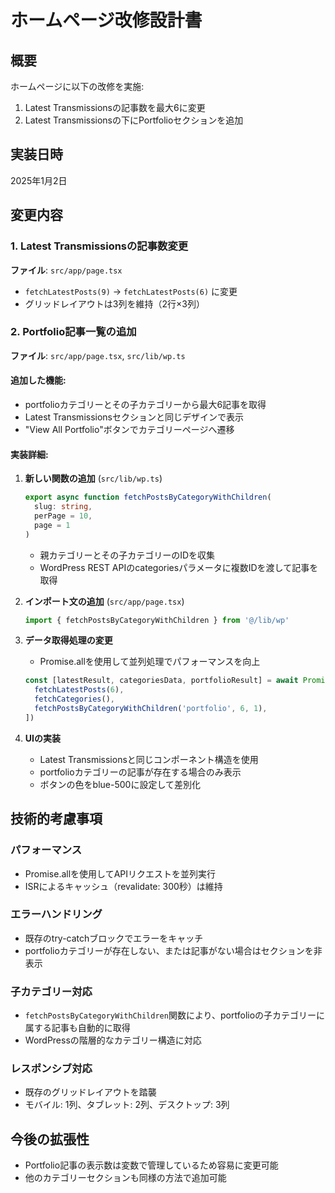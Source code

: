 # ホームページ改修設計書

## 概要
ホームページに以下の改修を実施:
1. Latest Transmissionsの記事数を最大6に変更
2. Latest Transmissionsの下にPortfolioセクションを追加

## 実装日時
2025年1月2日

## 変更内容

### 1. Latest Transmissionsの記事数変更
**ファイル**: `src/app/page.tsx`
- `fetchLatestPosts(9)` → `fetchLatestPosts(6)` に変更
- グリッドレイアウトは3列を維持（2行×3列）

### 2. Portfolio記事一覧の追加
**ファイル**: `src/app/page.tsx`, `src/lib/wp.ts`

#### 追加した機能:
- portfolioカテゴリーとその子カテゴリーから最大6記事を取得
- Latest Transmissionsセクションと同じデザインで表示
- "View All Portfolio"ボタンでカテゴリーページへ遷移

#### 実装詳細:
1. **新しい関数の追加** (`src/lib/wp.ts`)
   ```typescript
   export async function fetchPostsByCategoryWithChildren(
     slug: string,
     perPage = 10,
     page = 1
   )
   ```
   - 親カテゴリーとその子カテゴリーのIDを収集
   - WordPress REST APIのcategoriesパラメータに複数IDを渡して記事を取得

2. **インポート文の追加** (`src/app/page.tsx`)
   ```typescript
   import { fetchPostsByCategoryWithChildren } from '@/lib/wp'
   ```

3. **データ取得処理の変更**
   - Promise.allを使用して並列処理でパフォーマンスを向上
   ```typescript
   const [latestResult, categoriesData, portfolioResult] = await Promise.all([
     fetchLatestPosts(6),
     fetchCategories(),
     fetchPostsByCategoryWithChildren('portfolio', 6, 1),
   ])
   ```

3. **UIの実装**
   - Latest Transmissionsと同じコンポーネント構造を使用
   - portfolioカテゴリーの記事が存在する場合のみ表示
   - ボタンの色をblue-500に設定して差別化

## 技術的考慮事項

### パフォーマンス
- Promise.allを使用してAPIリクエストを並列実行
- ISRによるキャッシュ（revalidate: 300秒）は維持

### エラーハンドリング
- 既存のtry-catchブロックでエラーをキャッチ
- portfolioカテゴリーが存在しない、または記事がない場合はセクションを非表示

### 子カテゴリー対応
- `fetchPostsByCategoryWithChildren`関数により、portfolioの子カテゴリーに属する記事も自動的に取得
- WordPressの階層的なカテゴリー構造に対応

### レスポンシブ対応
- 既存のグリッドレイアウトを踏襲
- モバイル: 1列、タブレット: 2列、デスクトップ: 3列

## 今後の拡張性
- Portfolio記事の表示数は変数で管理しているため容易に変更可能
- 他のカテゴリーセクションも同様の方法で追加可能